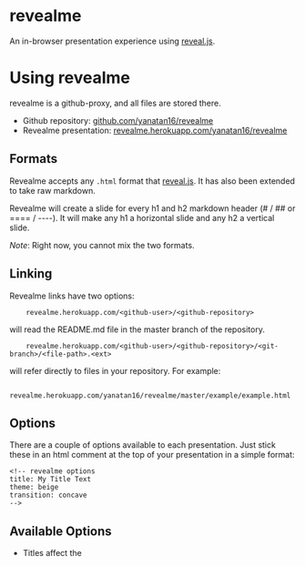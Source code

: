 <!-- revealme options

title: RevealMe Presentations
theme: sky
transition: cube

-->

# revealme

An in-browser presentation experience using [reveal.js](http://lab.hakim.se/reveal-js/).

# Using revealme

revealme is a github-proxy, and all files are stored there.

- Github repository: [github.com/yanatan16/revealme](https://github.com/yanatan16/revealme)
- Revealme presentation: [revealme.herokuapp.com/yanatan16/revealme](http://revealme.herokuapp.com/yanatan16/revealme)

## Formats

Revealme accepts any `.html` format that [reveal.js](http://lab.hakim.se/reveal-js/). It has also been extended to take raw markdown.

Revealme will create a slide for every h1 and h2 markdown header (# / ## or ==== / ----). It will make any h1 a horizontal slide and any h2 a vertical slide.

_Note_: Right now, you cannot mix the two formats.

## Linking

Revealme links have two options:

		revealme.herokuapp.com/<github-user>/<github-repository>

will read the README.md file in the master branch of the repository.

		revealme.herokuapp.com/<github-user>/<github-repository>/<git-branch>/<file-path>.<ext>

will refer directly to files in your repository. For example:

		revealme.herokuapp.com/yanatan16/revealme/master/example/example.html

## Options

There are a couple of options available to each presentation. Just stick these in an html comment at the top of your presentation in a simple format:

    <!-- revealme options
    title: My Title Text
    theme: beige
    transition: concave
    -->

## Available Options

- Titles affect the <title> on the page.
- There are a set of themes that come with [reveal.js](http://lab.hakim.se/reveal-js/): sky, beige, simple, serif, night, default
		- hint: You can change this on any presentation with the query parameter theme: [Try it](?theme=serif)
- Available Transitions: default, cube, page, concave, zoom, linear, fade, none
    - hint: Use the transition query parameter: [Try it](?transition=cube)

# Thanks

Many thanks to the [Hakim El Hattab](http://hakim.se/) for authoring the beautiful [reveal.js](http://lab.hakim.se/reveal-js/).
